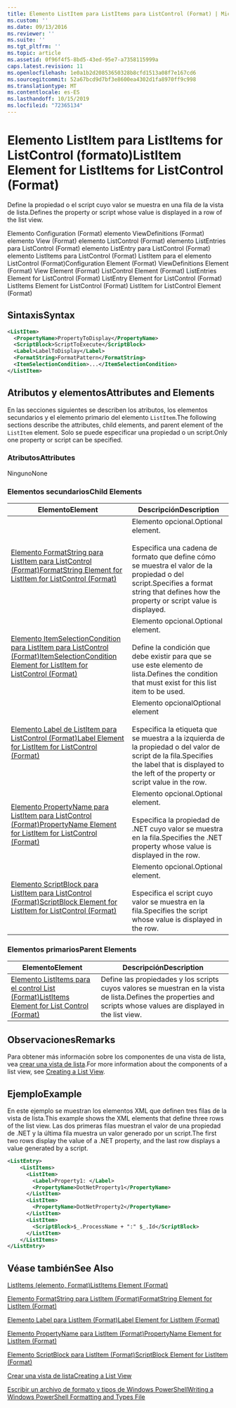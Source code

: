```yaml
---
title: Elemento ListItem para ListItems para ListControl (Format) | Microsoft Docs
ms.custom: ''
ms.date: 09/13/2016
ms.reviewer: ''
ms.suite: ''
ms.tgt_pltfrm: ''
ms.topic: article
ms.assetid: 0f96f4f5-8bd5-43ed-95e7-a7358115999a
caps.latest.revision: 11
ms.openlocfilehash: 1e0a1b2d20853650328b8cfd1513a08f7e167cd6
ms.sourcegitcommit: 52a67bcd9d7bf3e8600ea4302d1fa8970ff9c998
ms.translationtype: MT
ms.contentlocale: es-ES
ms.lasthandoff: 10/15/2019
ms.locfileid: "72365134"
---
```

# <a name="listitem-element-for-listitems-for-listcontrol-format"></a><span data-ttu-id="f22a7-102">Elemento ListItem para ListItems for ListControl (formato)</span><span class="sxs-lookup"><span data-stu-id="f22a7-102">ListItem Element for ListItems for ListControl (Format)</span></span>

<span data-ttu-id="f22a7-103">Define la propiedad o el script cuyo valor se muestra en una fila de la vista de lista.</span><span class="sxs-lookup"><span data-stu-id="f22a7-103">Defines the property or script whose value is displayed in a row of the list view.</span></span>

<span data-ttu-id="f22a7-104">Elemento Configuration (Format) elemento ViewDefinitions (Format) elemento View (Format) elemento ListControl (Format) elemento ListEntries para ListControl (Format) elemento ListEntry para ListControl (Format) elemento ListItems para ListControl (Format) ListItem para el elemento ListControl (Format)</span><span class="sxs-lookup"><span data-stu-id="f22a7-104">Configuration Element (Format) ViewDefinitions Element (Format) View Element (Format) ListControl Element (Format) ListEntries Element for ListControl (Format) ListEntry Element for ListControl (Format) ListItems Element for ListControl (Format) ListItem for ListControl Element (Format)</span></span>

## <a name="syntax"></a><span data-ttu-id="f22a7-105">Sintaxis</span><span class="sxs-lookup"><span data-stu-id="f22a7-105">Syntax</span></span>

```xml
<ListItem>
  <PropertyName>PropertyToDisplay</PropertyName>
  <ScriptBlock>ScriptToExecute</ScriptBlock>
  <Label>LabelToDisplay</Label>
  <FormatString>FormatPattern</FormatString>
  <ItemSelectionCondition>...</ItemSelectionCondition>
</ListItem>
```

## <a name="attributes-and-elements"></a><span data-ttu-id="f22a7-106">Atributos y elementos</span><span class="sxs-lookup"><span data-stu-id="f22a7-106">Attributes and Elements</span></span>

<span data-ttu-id="f22a7-107">En las secciones siguientes se describen los atributos, los elementos secundarios y el elemento primario del elemento `ListItem`.</span><span class="sxs-lookup"><span data-stu-id="f22a7-107">The following sections describe the attributes, child elements, and parent element of the `ListItem` element.</span></span> <span data-ttu-id="f22a7-108">Solo se puede especificar una propiedad o un script.</span><span class="sxs-lookup"><span data-stu-id="f22a7-108">Only one property or script can be specified.</span></span>

### <a name="attributes"></a><span data-ttu-id="f22a7-109">Atributos</span><span class="sxs-lookup"><span data-stu-id="f22a7-109">Attributes</span></span>

<span data-ttu-id="f22a7-110">Ninguno</span><span class="sxs-lookup"><span data-stu-id="f22a7-110">None</span></span>

### <a name="child-elements"></a><span data-ttu-id="f22a7-111">Elementos secundarios</span><span class="sxs-lookup"><span data-stu-id="f22a7-111">Child Elements</span></span>

|<span data-ttu-id="f22a7-112">Elemento</span><span class="sxs-lookup"><span data-stu-id="f22a7-112">Element</span></span>|<span data-ttu-id="f22a7-113">Descripción</span><span class="sxs-lookup"><span data-stu-id="f22a7-113">Description</span></span>|
|-------------|-----------------|
|[<span data-ttu-id="f22a7-114">Elemento FormatString para ListItem para ListControl (Format)</span><span class="sxs-lookup"><span data-stu-id="f22a7-114">FormatString Element for ListItem for ListControl (Format)</span></span>](./formatstring-element-for-listitem-for-listcontrol-format.md)|<span data-ttu-id="f22a7-115">Elemento opcional.</span><span class="sxs-lookup"><span data-stu-id="f22a7-115">Optional element.</span></span><br /><br /> <span data-ttu-id="f22a7-116">Especifica una cadena de formato que define cómo se muestra el valor de la propiedad o del script.</span><span class="sxs-lookup"><span data-stu-id="f22a7-116">Specifies a format string that defines how the property or script value is displayed.</span></span>|
|[<span data-ttu-id="f22a7-117">Elemento ItemSelectionCondition para ListItem para ListControl (Format)</span><span class="sxs-lookup"><span data-stu-id="f22a7-117">ItemSelectionCondition Element for ListItem for ListControl (Format)</span></span>](./itemselectioncondition-element-for-listitem-for-listcontrol-format.md)|<span data-ttu-id="f22a7-118">Elemento opcional.</span><span class="sxs-lookup"><span data-stu-id="f22a7-118">Optional element.</span></span><br /><br /> <span data-ttu-id="f22a7-119">Define la condición que debe existir para que se use este elemento de lista.</span><span class="sxs-lookup"><span data-stu-id="f22a7-119">Defines the condition that must exist for this list item to be used.</span></span>|
|[<span data-ttu-id="f22a7-120">Elemento Label de ListItem para ListControl (Format)</span><span class="sxs-lookup"><span data-stu-id="f22a7-120">Label Element for ListItem for ListControl (Format)</span></span>](./label-element-for-listitem-for-listcontrol-format.md)|<span data-ttu-id="f22a7-121">Elemento opcional</span><span class="sxs-lookup"><span data-stu-id="f22a7-121">Optional element</span></span><br /><br /> <span data-ttu-id="f22a7-122">Especifica la etiqueta que se muestra a la izquierda de la propiedad o del valor de script de la fila.</span><span class="sxs-lookup"><span data-stu-id="f22a7-122">Specifies the label that is displayed to the left of the property or script value in the row.</span></span>|
|[<span data-ttu-id="f22a7-123">Elemento PropertyName para ListItem para ListControl (Format)</span><span class="sxs-lookup"><span data-stu-id="f22a7-123">PropertyName Element for ListItem for ListControl (Format)</span></span>](./propertyname-element-for-listitem-for-listcontrol-format.md)|<span data-ttu-id="f22a7-124">Elemento opcional.</span><span class="sxs-lookup"><span data-stu-id="f22a7-124">Optional element.</span></span><br /><br /> <span data-ttu-id="f22a7-125">Especifica la propiedad de .NET cuyo valor se muestra en la fila.</span><span class="sxs-lookup"><span data-stu-id="f22a7-125">Specifies the .NET property whose value is displayed in the row.</span></span>|
|[<span data-ttu-id="f22a7-126">Elemento ScriptBlock para ListItem para ListControl (Format)</span><span class="sxs-lookup"><span data-stu-id="f22a7-126">ScriptBlock Element for ListItem for ListControl (Format)</span></span>](./scriptblock-element-for-listitem-for-listcontrol-format.md)|<span data-ttu-id="f22a7-127">Elemento opcional.</span><span class="sxs-lookup"><span data-stu-id="f22a7-127">Optional element.</span></span><br /><br /> <span data-ttu-id="f22a7-128">Especifica el script cuyo valor se muestra en la fila.</span><span class="sxs-lookup"><span data-stu-id="f22a7-128">Specifies the script whose value is displayed in the row.</span></span>|

### <a name="parent-elements"></a><span data-ttu-id="f22a7-129">Elementos primarios</span><span class="sxs-lookup"><span data-stu-id="f22a7-129">Parent Elements</span></span>

|<span data-ttu-id="f22a7-130">Elemento</span><span class="sxs-lookup"><span data-stu-id="f22a7-130">Element</span></span>|<span data-ttu-id="f22a7-131">Descripción</span><span class="sxs-lookup"><span data-stu-id="f22a7-131">Description</span></span>|
|-------------|-----------------|
|[<span data-ttu-id="f22a7-132">Elemento ListItems para el control List (Format)</span><span class="sxs-lookup"><span data-stu-id="f22a7-132">ListItems Element for List Control (Format)</span></span>](./listitems-element-for-listentry-for-listcontrol-format.md)|<span data-ttu-id="f22a7-133">Define las propiedades y los scripts cuyos valores se muestran en la vista de lista.</span><span class="sxs-lookup"><span data-stu-id="f22a7-133">Defines the properties and scripts whose values are displayed in the list view.</span></span>|

## <a name="remarks"></a><span data-ttu-id="f22a7-134">Observaciones</span><span class="sxs-lookup"><span data-stu-id="f22a7-134">Remarks</span></span>

<span data-ttu-id="f22a7-135">Para obtener más información sobre los componentes de una vista de lista, vea [crear una vista de lista](./creating-a-list-view.md).</span><span class="sxs-lookup"><span data-stu-id="f22a7-135">For more information about the components of a list view, see [Creating a List View](./creating-a-list-view.md).</span></span>

## <a name="example"></a><span data-ttu-id="f22a7-136">Ejemplo</span><span class="sxs-lookup"><span data-stu-id="f22a7-136">Example</span></span>

<span data-ttu-id="f22a7-137">En este ejemplo se muestran los elementos XML que definen tres filas de la vista de lista.</span><span class="sxs-lookup"><span data-stu-id="f22a7-137">This example shows the XML elements that define three rows of the list view.</span></span> <span data-ttu-id="f22a7-138">Las dos primeras filas muestran el valor de una propiedad de .NET y la última fila muestra un valor generado por un script.</span><span class="sxs-lookup"><span data-stu-id="f22a7-138">The first two rows display the value of a .NET property, and the last row displays a value generated by a script.</span></span>

```xml
<ListEntry>
    <ListItems>
      <ListItem>
        <Label>Property1: </Label>
        <PropertyName>DotNetProperty1</PropertyName>
      </ListItem>
      <ListItem>
        <PropertyName>DotNetProperty2</PropertyName>
      </ListItem>
      <ListItem>
        <ScriptBlock>$_.ProcessName + ":" $_.Id</ScriptBlock>
      </ListItem>
    </ListItems>
</ListEntry>

```

## <a name="see-also"></a><span data-ttu-id="f22a7-139">Véase también</span><span class="sxs-lookup"><span data-stu-id="f22a7-139">See Also</span></span>

[<span data-ttu-id="f22a7-140">ListItems (elemento, Format)</span><span class="sxs-lookup"><span data-stu-id="f22a7-140">ListItems Element (Format)</span></span>](./listitems-element-for-listentry-for-listcontrol-format.md)

[<span data-ttu-id="f22a7-141">Elemento FormatString para ListItem (Format)</span><span class="sxs-lookup"><span data-stu-id="f22a7-141">FormatString Element for ListItem (Format)</span></span>](./formatstring-element-for-listitem-for-listcontrol-format.md)

[<span data-ttu-id="f22a7-142">Elemento Label para ListItem (Format)</span><span class="sxs-lookup"><span data-stu-id="f22a7-142">Label Element for ListItem (Format)</span></span>](./label-element-for-listitem-for-listcontrol-format.md)

[<span data-ttu-id="f22a7-143">Elemento PropertyName para ListItem (Format)</span><span class="sxs-lookup"><span data-stu-id="f22a7-143">PropertyName Element for ListItem (Format)</span></span>](./propertyname-element-for-listitem-for-listcontrol-format.md)

[<span data-ttu-id="f22a7-144">Elemento ScriptBlock para ListItem (Format)</span><span class="sxs-lookup"><span data-stu-id="f22a7-144">ScriptBlock Element for ListItem (Format)</span></span>](./scriptblock-element-for-listitem-for-listcontrol-format.md)

[<span data-ttu-id="f22a7-145">Crear una vista de lista</span><span class="sxs-lookup"><span data-stu-id="f22a7-145">Creating a List View</span></span>](./creating-a-list-view.md)

[<span data-ttu-id="f22a7-146">Escribir un archivo de formato y tipos de Windows PowerShell</span><span class="sxs-lookup"><span data-stu-id="f22a7-146">Writing a Windows PowerShell Formatting and Types File</span></span>](./writing-a-powershell-formatting-file.md)
